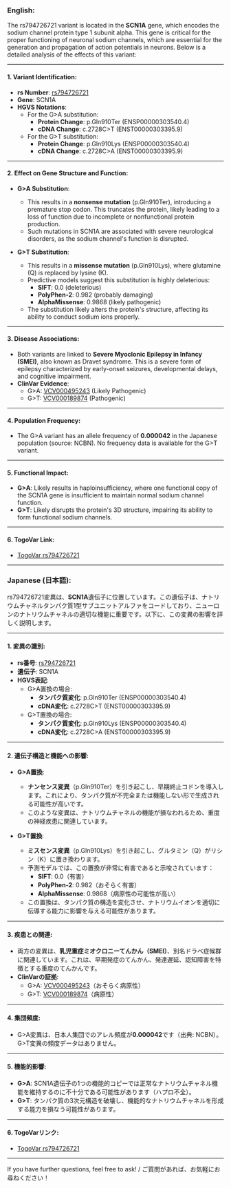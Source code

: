 ### English:
The rs794726721 variant is located in the **SCN1A** gene, which encodes the sodium channel protein type 1 subunit alpha. This gene is critical for the proper functioning of neuronal sodium channels, which are essential for the generation and propagation of action potentials in neurons. Below is a detailed analysis of the effects of this variant:

---

#### 1. **Variant Identification**:
- **rs Number**: [rs794726721](https://identifiers.org/dbsnp/rs794726721)
- **Gene**: SCN1A
- **HGVS Notations**:
  - For the G>A substitution: 
    - **Protein Change**: p.Gln910Ter (ENSP00000303540.4)
    - **cDNA Change**: c.2728C>T (ENST00000303395.9)
  - For the G>T substitution:
    - **Protein Change**: p.Gln910Lys (ENSP00000303540.4)
    - **cDNA Change**: c.2728C>A (ENST00000303395.9)

---

#### 2. **Effect on Gene Structure and Function**:
- **G>A Substitution**:
  - This results in a **nonsense mutation** (p.Gln910Ter), introducing a premature stop codon. This truncates the protein, likely leading to a loss of function due to incomplete or nonfunctional protein production.
  - Such mutations in SCN1A are associated with severe neurological disorders, as the sodium channel's function is disrupted.

- **G>T Substitution**:
  - This results in a **missense mutation** (p.Gln910Lys), where glutamine (Q) is replaced by lysine (K). 
  - Predictive models suggest this substitution is highly deleterious:
    - **SIFT**: 0.0 (deleterious)
    - **PolyPhen-2**: 0.982 (probably damaging)
    - **AlphaMissense**: 0.9868 (likely pathogenic)
  - The substitution likely alters the protein's structure, affecting its ability to conduct sodium ions properly.

---

#### 3. **Disease Associations**:
- Both variants are linked to **Severe Myoclonic Epilepsy in Infancy (SMEI)**, also known as Dravet syndrome. This is a severe form of epilepsy characterized by early-onset seizures, developmental delays, and cognitive impairment.
- **ClinVar Evidence**:
  - G>A: [VCV000495243](https://www.ncbi.nlm.nih.gov/clinvar/variation/495243) (Likely Pathogenic)
  - G>T: [VCV000189874](https://www.ncbi.nlm.nih.gov/clinvar/variation/189874) (Pathogenic)

---

#### 4. **Population Frequency**:
- The G>A variant has an allele frequency of **0.000042** in the Japanese population (source: NCBN). No frequency data is available for the G>T variant.

---

#### 5. **Functional Impact**:
- **G>A**: Likely results in haploinsufficiency, where one functional copy of the SCN1A gene is insufficient to maintain normal sodium channel function.
- **G>T**: Likely disrupts the protein's 3D structure, impairing its ability to form functional sodium channels.

---

#### 6. **TogoVar Link**:
- [TogoVar rs794726721](https://togovar.org/variant/rs794726721)

---

### Japanese (日本語):
rs794726721変異は、**SCN1A**遺伝子に位置しています。この遺伝子は、ナトリウムチャネルタンパク質1型サブユニットアルファをコードしており、ニューロンのナトリウムチャネルの適切な機能に重要です。以下に、この変異の影響を詳しく説明します。

---

#### 1. **変異の識別**:
- **rs番号**: [rs794726721](https://identifiers.org/dbsnp/rs794726721)
- **遺伝子**: SCN1A
- **HGVS表記**:
  - G>A置換の場合:
    - **タンパク質変化**: p.Gln910Ter (ENSP00000303540.4)
    - **cDNA変化**: c.2728C>T (ENST00000303395.9)
  - G>T置換の場合:
    - **タンパク質変化**: p.Gln910Lys (ENSP00000303540.4)
    - **cDNA変化**: c.2728C>A (ENST00000303395.9)

---

#### 2. **遺伝子構造と機能への影響**:
- **G>A置換**:
  - **ナンセンス変異**（p.Gln910Ter）を引き起こし、早期終止コドンを導入します。これにより、タンパク質が不完全または機能しない形で生成される可能性が高いです。
  - このような変異は、ナトリウムチャネルの機能が損なわれるため、重度の神経疾患に関連しています。

- **G>T置換**:
  - **ミスセンス変異**（p.Gln910Lys）を引き起こし、グルタミン（Q）がリシン（K）に置き換わります。
  - 予測モデルでは、この置換が非常に有害であると示唆されています：
    - **SIFT**: 0.0（有害）
    - **PolyPhen-2**: 0.982（おそらく有害）
    - **AlphaMissense**: 0.9868（病原性の可能性が高い）
  - この置換は、タンパク質の構造を変化させ、ナトリウムイオンを適切に伝導する能力に影響を与える可能性があります。

---

#### 3. **疾患との関連**:
- 両方の変異は、**乳児重症ミオクロニーてんかん（SMEI）**、別名ドラベ症候群に関連しています。これは、早期発症のてんかん、発達遅延、認知障害を特徴とする重度のてんかんです。
- **ClinVarの証拠**:
  - G>A: [VCV000495243](https://www.ncbi.nlm.nih.gov/clinvar/variation/495243)（おそらく病原性）
  - G>T: [VCV000189874](https://www.ncbi.nlm.nih.gov/clinvar/variation/189874)（病原性）

---

#### 4. **集団頻度**:
- G>A変異は、日本人集団でのアレル頻度が**0.000042**です（出典: NCBN）。G>T変異の頻度データはありません。

---

#### 5. **機能的影響**:
- **G>A**: SCN1A遺伝子の1つの機能的コピーでは正常なナトリウムチャネル機能を維持するのに不十分である可能性があります（ハプロ不全）。
- **G>T**: タンパク質の3次元構造を破壊し、機能的なナトリウムチャネルを形成する能力を損なう可能性があります。

---

#### 6. **TogoVarリンク**:
- [TogoVar rs794726721](https://togovar.org/variant/rs794726721)

--- 

If you have further questions, feel free to ask! / ご質問があれば、お気軽にお尋ねください！
